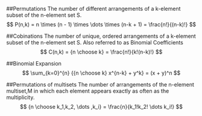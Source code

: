##Permutations 
The number of different arrangements of a k-element subset of the n-element set S.
$$
P(n,k) = n \times (n - 1) \times \dots \times (n-k + 1) = \frac{n!}{(n-k)!}
$$

##Cobinations 
The number of unique, ordered arrangements of a k-element subset of the n-element set S. Also referred to as Binomial Coefficients
$$
C(n,k) = {n \choose k} = \frac{n!}{k!(n-k)!} 
$$

##Binomial Expansion
$$
\sum_{k=0}^{n} {{n \choose k} x^{n-k} + y^k} = (x + y)^n
$$

##Permutations of multisets
The number of arrangements of the n-element multiset,M in which each element appears exactly as often as the multiplicity.
$$
{n \choose k_1,k_2, \dots ,k_i} = \frac{n}{k_1!k_2! \dots k_i!}
$$